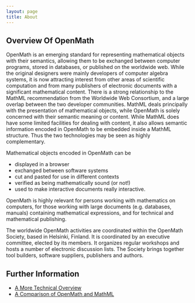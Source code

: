 ```yaml
---
layout: page
title: About
---
```


## Overview Of OpenMath
OpenMath is an emerging standard for representing mathematical objects with their semantics, allowing them to be exchanged between computer programs, stored in databases, or published on the worldwide web. While the original designers were mainly developers of computer algebra systems, it is now attracting interest from other areas of scientific computation and from many publishers of electronic documents with a significant mathematical content. There is a strong relationship to the MathML recommendation from the Worldwide Web Consortium, and a large overlap between the two developer communities. MathML deals principally with the presentation of mathematical objects, while OpenMath is solely concerned with their semantic meaning or content. While MathML does have some limited facilities for dealing with content, it also allows semantic information encoded in OpenMath to be embedded inside a MathML structure. Thus the two technologies may be seen as highly complementary.

Mathematical objects encoded in OpenMath can be

* displayed in a browser
* exchanged between software systems
* cut and pasted for use in different contexts
* verified as being mathematically sound (or not!)
* used to make interactive documents really interactive.

OpenMath is highly relevant for persons working with mathematics on computers, for those working with large documents (e.g. databases, manuals) containing mathematical expressions, and for technical and mathematical publishing.

The worldwide OpenMath activities are coordinated within the OpenMath Society, based in Helsinki, Finland. It is coordinated by an executive committee, elected by its members. It organizes regular workshops and hosts a number of electronic discussion lists. The Society brings together tool builders, software suppliers, publishers and authors.

## Further Information

* [A More Technical Overview](technical.html)
* [A Comparison of OpenMath and MathML](om-mml.html)
